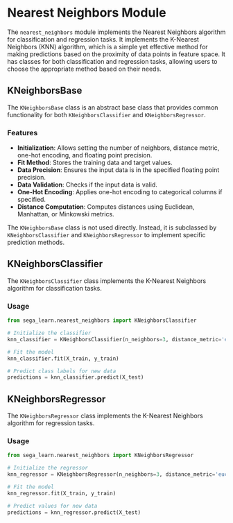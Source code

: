 # Nearest Neighbors Module

The `nearest_neighbors` module implements the Nearest Neighbors algorithm for classification and regression tasks.
It implements the K-Nearest Neighbors (KNN) algorithm, which is a simple yet effective method for making predictions based on the proximity of data points in feature space.
It has classes for both classification and regression tasks, allowing users to choose the appropriate method based on their needs.

## KNeighborsBase

The `KNeighborsBase` class is an abstract base class that provides common functionality for both `KNeighborsClassifier` and `KNeighborsRegressor`.

### Features

- **Initialization**: Allows setting the number of neighbors, distance metric, one-hot encoding, and floating point precision.
- **Fit Method**: Stores the training data and target values.
- **Data Precision**: Ensures the input data is in the specified floating point precision.
- **Data Validation**: Checks if the input data is valid.
- **One-Hot Encoding**: Applies one-hot encoding to categorical columns if specified.
- **Distance Computation**: Computes distances using Euclidean, Manhattan, or Minkowski metrics.


The `KNeighborsBase` class is not used directly. Instead, it is subclassed by `KNeighborsClassifier` and `KNeighborsRegressor` to implement specific prediction methods.


## KNeighborsClassifier

The `KNeighborsClassifier` class implements the K-Nearest Neighbors algorithm for classification tasks.

### Usage

```python
from sega_learn.nearest_neighbors import KNeighborsClassifier

# Initialize the classifier
knn_classifier = KNeighborsClassifier(n_neighbors=3, distance_metric='euclidean', one_hot_encode=False)

# Fit the model
knn_classifier.fit(X_train, y_train)

# Predict class labels for new data
predictions = knn_classifier.predict(X_test)
```

## KNeighborsRegressor

The `KNeighborsRegressor` class implements the K-Nearest Neighbors algorithm for regression tasks.

### Usage

```python
from sega_learn.nearest_neighbors import KNeighborsRegressor

# Initialize the regressor
knn_regressor = KNeighborsRegressor(n_neighbors=3, distance_metric='euclidean', one_hot_encode=False)

# Fit the model
knn_regressor.fit(X_train, y_train)

# Predict values for new data
predictions = knn_regressor.predict(X_test)
```
